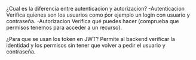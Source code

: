 ¿Cual es la diferencia entre autenticacion y autorizacion?
-Autenticacion Verifica quienes son los usuarios como ṕor ejemplo un login con usuario y contraseña.
-Autorizacion Verifica qué puedes hacer (comprueba que permisos tenemos para acceder a un recurso).

¿Para que se usan los token en JWT?
Permite al backend verificar la identidad y los permisos sin tener que volver a pedir el usuario y contraseña.
